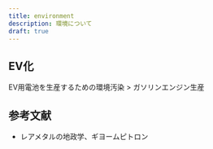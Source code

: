 ```yaml
---
title: environment
description: 環境について
draft: true
---
```


## EV化

EV用電池を生産するための環境汚染 > ガソリンエンジン生産

## 参考文献

- レアメタルの地政学、ギヨームピトロン

